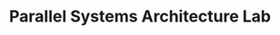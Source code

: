 ---
title: Parallel Systems Architecture Lab

description: |
  PARSA at EPFL engages in research and educational activities to pioneer future server design.

people:
  - babak-falsafi


layout: project
image: "/img/labs/parsa-logo.png"
last-updated: 2019-11-04
link: "https://parsa.epfl.ch/"
---